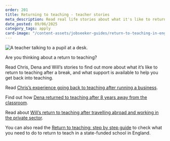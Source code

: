 ```yaml
---
order: 201
title: Returning to teaching - teacher stories
meta_description: Read real life stories about what it's like to return to teaching after a break.
date_posted: 09/06/2025
category_tags: apply
card-image: "/content-assets/jobseeker-guides/return-to-teaching-in-england/case-studies.jpg"
---
```


![A teacher talking to a pupil at a desk.](/content-assets/jobseeker-guides/return-to-teaching-in-england/case-studies.jpg)

Are you thinking about a return to teaching?

Read Chris, Dena and Will’s stories to find out more about what it’s like to return to teaching after a break, and what support is available to help you get back into teaching.

Read [Chris’s experience going back to teaching after running a business](/jobseeker-guides/return-to-teaching-in-england/chris-story).

Find out how [Dena returned to teaching after 8 years away from the classroom](/jobseeker-guides/return-to-teaching-in-england/denas-story).

Read about [Will’s return to teaching after travelling abroad and working in the private sector](/jobseeker-guides/return-to-teaching-in-england/wills-story).

You can also read the [Return to teaching: step by step guide](/jobseeker-guides/return-to-teaching-in-england/return-to-teaching-step-by-step) to check what you need to do to return to teach in a state-funded school in England.
